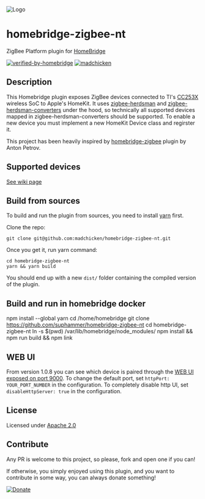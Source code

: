 ![Logo](zigbee-logo.png)

# homebridge-zigbee-nt

ZigBee Platform plugin for [HomeBridge](https://github.com/homebridge/homebridge)

[![verified-by-homebridge](https://badgen.net/badge/homebridge/verified/purple)](https://github.com/homebridge/homebridge/wiki/Verified-Plugins)
[![madchicken](https://circleci.com/gh/madchicken/homebridge-zigbee-nt.svg?style=svg)](https://app.circleci.com/pipelines/github/madchicken/homebridge-zigbee-nt)

## Description

This Homebridge plugin exposes ZigBee devices connected to TI's [CC253X](http://www.ti.com/wireless-connectivity/simplelink-solutions/zigbee/products.html) wireless SoC to Apple's HomeKit.
It uses [zigbee-herdsman](https://github.com/Koenkk/zigbee-herdsman) and [zigbee-herdsman-converters](https://github.com/Koenkk/zigbee-herdsman-converters) under the hood, so technically all supported devices mapped in zigbee-herdsman-converters should be supported.
To enable a new device you must implement a new HomeKit Device class and regirster it.

This project has been heavily inspired by [homebridge-zigbee](https://github.com/itsmepetrov/homebridge-zigbee) plugin by Anton Petrov.

## Supported devices

[See wiki page](https://github.com/madchicken/homebridge-zigbee-nt/wiki/Supported-devices)

## Build from sources

To build and run the plugin from sources, you need to install [yarn](https://yarnpkg.com) first.

Clone the repo:

    git clone git@github.com:madchicken/homebridge-zigbee-nt.git

Once you get it, run yarn command:

    cd homebridge-zigbee-nt
    yarn && yarn build

You should end up with a new `dist/` folder containing the compiled version of the plugin.

## Build and run in homebridge docker
npm install --global yarn
cd /home/homebridge
git clone https://github.com/suphammer/homebridge-zigbee-nt
cd homebridge-zigbee-nt
ln -s $(pwd) /var/lib/homebridge/node_modules/
npm install && npm run build && npm link

## WEB UI

From version 1.0.8 you can see which device is paired through the [WEB UI exposed on port 9000](http://homebridge.local:9000).
To change the default port, set `httpPort: YOUR_PORT_NUMBER` in the configuration.
To completely disable http UI, set `disableHttpServer: true` in the configuration.

## License

Licensed under [Apache 2.0](LICENSE)

## Contribute

Any PR is welcome to this project, so please, fork and open one if you can!

If otherwise, you simply enjoyed using this plugin, and you want to contribute in some way, you can always donate something!

[![Donate](https://img.shields.io/badge/Donate-PayPal-green.svg)](https://paypal.me/madchicken74)
